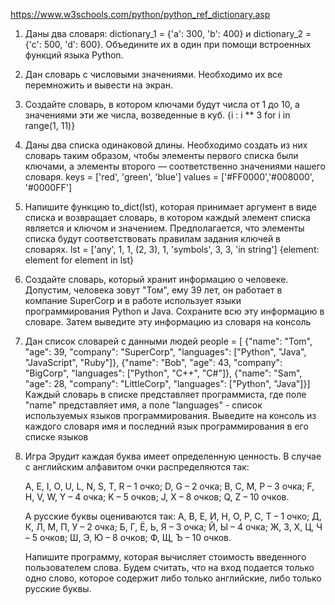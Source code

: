 https://www.w3schools.com/python/python_ref_dictionary.asp

1. Даны два словаря: dictionary_1 = {'a': 300, 'b': 400} и dictionary_2 = {'c': 500, 'd': 600}. Объедините их в один при
   помощи встроенных функций языка Python.
2. Дан словарь с числовыми значениями. Необходимо их все перемножить и вывести на экран.
3. Создайте словарь, в котором ключами будут числа от 1 до 10, а значениями эти же числа, возведенные в куб.
   {i : i ** 3 for i in range(1, 11)}
4. Даны два списка одинаковой длины. Необходимо создать из них словарь таким образом, чтобы элементы первого списка были
   ключами, а элементы второго — соответственно значениями нашего словаря.
   keys = ['red', 'green', 'blue']
   values = ['#FF0000','#008000', '#0000FF']
5. Напишите функцию to_dict(lst), которая принимает аргумент в виде списка и возвращает словарь, в котором каждый
   элемент списка является и ключом и значением. Предполагается, что элементы списка будут соответствовать правилам
   задания ключей в словарях.
   lst = ['any', 1, 1, (2, 3), 1, 'symbols', 3, 3, 'in string']
   {element: element for element in lst} 
6. Создайте словарь, который хранит информацию о человеке. Допустим, человека зовут "Том", ему 39 лет, он работает в
   компание SuperCorp и в работе использует языки программирования Python и Java. Сохраните всю эту информацию в
   словаре. Затем выведите эту информацию из словаря на консоль 
7. Дан список словарей с данными людей
   people = [
   {"name": "Tom", "age": 39, "company": "SuperCorp", "languages": ["Python", "Java", "JavaScript", "Ruby"]},
   {"name": "Bob", "age": 43, "company": "BigCorp", "languages": ["Python", "C++", "C#"]},
   {"name": "Sam", "age": 28, "company": "LittleCorp", "languages": ["Python", "Java"]}]
   Каждый словарь в списке представляет программиста, где поле "name" представляет имя, а поле "languages" - список
   используемых языков программирования. Выведите на консоль из каждого словаря имя и последний язык программирования в
   его списке языков 
8. Игра Эрудит
   каждая буква имеет определенную ценность. В случае с английским алфавитом очки распределяются так:

   A, E, I, O, U, L, N, S, T, R – 1 очко;
   D, G – 2 очка;
   B, C, M, P – 3 очка;
   F, H, V, W, Y – 4 очка;
   K – 5 очков;
   J, X – 8 очков;
   Q, Z – 10 очков.

   А русские буквы оцениваются так:
   А, В, Е, И, Н, О, Р, С, Т – 1 очко;
   Д, К, Л, М, П, У – 2 очка;
   Б, Г, Ё, Ь, Я – 3 очка;
   Й, Ы – 4 очка;
   Ж, З, Х, Ц, Ч – 5 очков;
   Ш, Э, Ю – 8 очков;
   Ф, Щ, Ъ – 10 очков.

   Напишите программу, которая вычисляет стоимость введенного пользователем слова. Будем считать, что на вход подается
   только одно слово, которое содержит либо только английские, либо только русские буквы.
